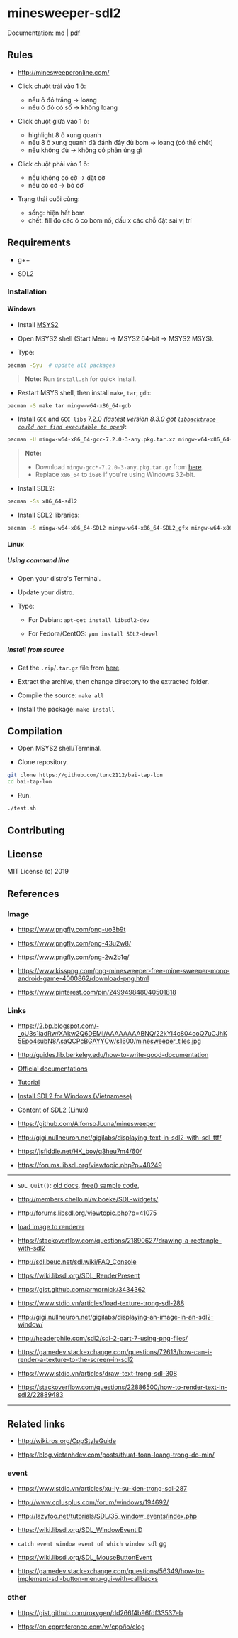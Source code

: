 # minesweeper-sdl2

Documentation: [md](documentation.md) | [pdf](documentation.pdf)

## Rules

- http://minesweeperonline.com/

- Click chuột trái vào 1 ô:
	- nếu ô đó trắng -> loang
	- nếu ô đó có số -> không loang

- Click chuột giữa vào 1 ô:
	- highlight 8 ô xung quanh
	- nếu 8 ô xung quanh đã đánh đầy đủ bom -> loang (có thể chết)
	- nếu không đủ -> không có phản ứng gì

- Click chuột phải vào 1 ô:
	- nếu không có cờ -> đặt cờ
	- nếu có cờ -> bỏ cờ

- Trạng thái cuối cùng:
	- sống: hiện hết bom
	- chết: fill đỏ các ô có bom nổ, dấu x các chỗ đặt sai vị trí

## Requirements

- g++

- SDL2

### Installation

#### Windows

- Install [MSYS2](http://www.msys2.org/)

- Open MSYS2 shell (Start Menu -> MSYS2 64-bit -> MSYS2 MSYS).

- Type:
```bash
pacman -Syu  # update all packages
```

> **Note:** Run `install.sh` for quick install.

- Restart MSYS shell, then install `make`, `tar`, `gdb`:
```bash
pacman -S make tar mingw-w64-x86_64-gdb
```

- Install `GCC` and `GCC libs` 7.2.0 *(lastest version 8.3.0 got [`libbacktrace could not find executable to open`](https://sourceforge.net/p/mingw-w64/bugs/559/))*:
```bash
pacman -U mingw-w64-x86_64-gcc-7.2.0-3-any.pkg.tar.xz mingw-w64-x86_64-gcc-libs-7.2.0-3-any.pkg.tar.xz
```

> **Note:**
> 
> - Download `mingw-gcc*-7.2.0-3-any.pkg.tar.gz` from [here](http://repo.msys2.org/mingw/x86_64/).
> - Replace `x86_64` to `i686` if you're using Windows 32-bit.

- Install SDL2:
```bash
pacman -Ss x86_64-sdl2
```

- Install SDL2 libraries:
```bash
pacman -S mingw-w64-x86_64-SDL2 mingw-w64-x86_64-SDL2_gfx mingw-w64-x86_64-SDL2_image mingw-w64-x86_64-SDL2_mixer mingw-w64-x86_64-SDL2_net mingw-w64-x86_64-SDL2_ttf
```

#### Linux

##### Using command line

- Open your distro's Terminal.

- Update your distro.

- Type:
	- For Debian: `apt-get install libsdl2-dev`

	- For Fedora/CentOS: `yum install SDL2-devel`

##### Install from source

- Get the `.zip`/`.tar.gz` file from [here](https://www.libsdl.org/download-2.0.php#source).

- Extract the archive, then change directory to the extracted folder.

- Compile the source: `make all`

- Install the package: `make install`

## Compilation

- Open MSYS2 shell/Terminal.

- Clone repository.

```bash
git clone https://github.com/tunc2112/bai-tap-lon
cd bai-tap-lon
```

- Run.
```
./test.sh
```

## Contributing

## License

MIT License (c) 2019

## References

### Image

- https://www.pngfly.com/png-uo3b9t

- https://www.pngfly.com/png-43u2w8/

- https://www.pngfly.com/png-2w2b1q/

- https://www.kisspng.com/png-minesweeper-free-mine-sweeper-mono-android-game-4000862/download-png.html

- https://www.pinterest.com/pin/249949848040501818

### Links

- https://2.bp.blogspot.com/-_oU3s1iadRw/XAkw2Q6DEMI/AAAAAAAABNQ/22kYI4c804ooQ7uCJhK5Epo4subN8AsaQCPcBGAYYCw/s1600/minesweeper_tiles.jpg

- http://guides.lib.berkeley.edu/how-to-write-good-documentation

- [Official documentations](https://wiki.libsdl.org/FrontPage)

- [Tutorial](http://lazyfoo.net/tutorials/SDL/)

- [Install SDL2 for Windows (Vietnamese)](https://daynhauhoc.com/t/hoi-cach-cai-sdl/43038/2)

- [Content of SDL2 (Linux)](https://fossies.org/linux/misc/SDL2-2.0.9.tar.gz/)

- https://github.com/AlfonsoJLuna/minesweeper

- http://gigi.nullneuron.net/gigilabs/displaying-text-in-sdl2-with-sdl_ttf/

- https://jsfiddle.net/HK_boy/q3heu7m4/60/

- https://forums.libsdl.org/viewtopic.php?p=48249

---

- `SDL_Quit()`: [old docs](https://www.libsdl.org/release/SDL-1.2.15/docs/html/sdlquit.html), [free() sample code](https://ideone.com/S4B9Jq), 

- http://members.chello.nl/w.boeke/SDL-widgets/

- http://forums.libsdl.org/viewtopic.php?p=41075

- [load image to renderer](https://gist.github.com/armornick/3434362)

- https://stackoverflow.com/questions/21890627/drawing-a-rectangle-with-sdl2

- http://sdl.beuc.net/sdl.wiki/FAQ_Console

- https://wiki.libsdl.org/SDL_RenderPresent

- https://gist.github.com/armornick/3434362

- https://www.stdio.vn/articles/load-texture-trong-sdl-288

- http://gigi.nullneuron.net/gigilabs/displaying-an-image-in-an-sdl2-window/

- http://headerphile.com/sdl2/sdl-2-part-7-using-png-files/

- https://gamedev.stackexchange.com/questions/72613/how-can-i-render-a-texture-to-the-screen-in-sdl2

- https://www.stdio.vn/articles/draw-text-trong-sdl-308

- https://stackoverflow.com/questions/22886500/how-to-render-text-in-sdl2/22889483

---

## Related links

- http://wiki.ros.org/CppStyleGuide

- https://blog.vietanhdev.com/posts/thuat-toan-loang-trong-do-min/

### event

- https://www.stdio.vn/articles/xu-ly-su-kien-trong-sdl-287

- http://www.cplusplus.com/forum/windows/194692/

- http://lazyfoo.net/tutorials/SDL/35_window_events/index.php

- https://wiki.libsdl.org/SDL_WindowEventID

- `catch event window event of which window sdl` gg

- https://wiki.libsdl.org/SDL_MouseButtonEvent

- https://gamedev.stackexchange.com/questions/56349/how-to-implement-sdl-button-menu-gui-with-callbacks

### other

- https://gist.github.com/roxygen/dd266f4b96fdf33537eb

- https://en.cppreference.com/w/cpp/io/clog
